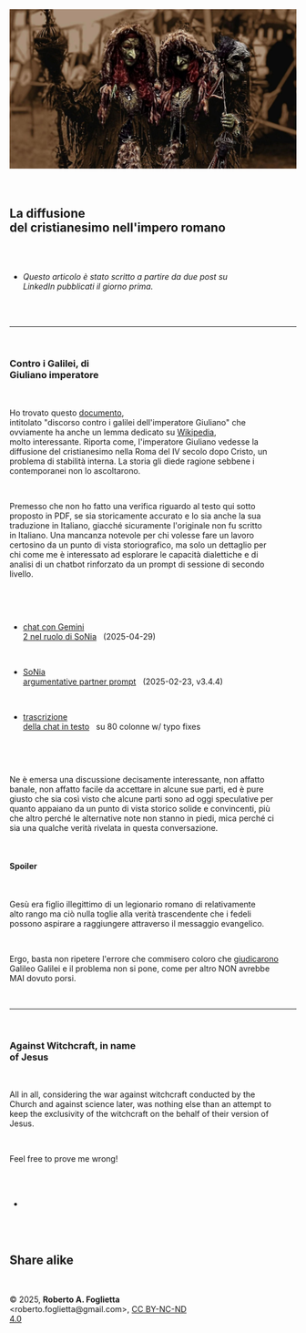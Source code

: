 <div id="firstdiv" created=":IT" style="max-width: 800px; margin: auto; white-space: pre-wrap; text-align: justify;">
<style>#printlink { display: inline; } @page { size: legal; margin: 0.50in 13.88mm 0.50in 13.88mm; zoom: 100%; } @media print { html { zoom: 100%; } }</style>

<div align="center"><img class="bwsketch" src="img/la-diffusione-del-cristianesimo-nell-impero-romano.jpg" width="800"><br></div>

## La diffusione del cristianesimo nell'impero romano

- *Questo articolo è stato scritto a partire da due post su LinkedIn pubblicati il giorno prima.*

---

### Contro i Galilei, di Giuliano imperatore

Ho trovato questo [documento](http://www.gianfrancobertagni.it/materiali/filosofiaantica/controigalilei.pdf), intitolato "discorso contro i galilei dell'imperatore Giuliano" che ovviamente ha anche un lemma dedicato su [Wikipedia](https://it.wikipedia.org/wiki/Contro_i_Galilei), molto interessante. Riporta come, l'imperatore Giuliano vedesse la diffusione del cristianesimo nella Roma del IV secolo dopo Cristo, un problema di stabilità interna. La storia gli diede ragione sebbene i contemporanei non lo ascoltarono.

Premesso che non ho fatto una verifica riguardo al testo qui sotto proposto in PDF, se sia storicamente accurato e lo sia anche la sua traduzione in Italiano, giacché sicuramente l'originale non fu scritto in Italiano. Una mancanza notevole per chi volesse fare un lavoro certosino da un punto di vista storiografico, ma solo un dettaglio per chi come me è interessato ad esplorare le capacità dialettiche e di analisi di un chatbot rinforzato da un prompt di sessione di secondo livello.

- [chat con Gemini 2 nel ruolo di SoNia](https://g.co/gemini/share/dab32610f2bd) &nbsp; (2025-04-29)

- [SoNia argumentative partner prompt](https://raw.githubusercontent.com/robang74/chatbots-for-fun/6faa3e859e01903a546c9eee813d1cc3f7b1ad10/data/alex-peer-review-with-rag-v3.txt) &nbsp; (2025-02-23, v3.4.4)

- [trascrizione della chat in testo](data/la-diffusione-del-cristianesimo-nell-impero-romano.txt#?target=_blank) &nbsp; su 80 colonne w/ typo fixes

Ne è emersa una discussione decisamente interessante, non affatto banale, non affatto facile da accettare in alcune sue parti, ed è pure giusto che sia così visto che alcune parti sono ad oggi speculative per quanto appaiano da un punto di vista storico solide e convincenti, più che altro perché le alternative note non stanno in piedi, mica perché ci sia una qualche verità rivelata in questa conversazione.

#### Spoiler

Gesù era figlio illegittimo di un legionario romano di relativamente alto rango ma ciò nulla toglie alla verità trascendente che i fedeli possono aspirare a raggiungere attraverso il messaggio evangelico.

Ergo, basta non ripetere l'errore che commisero coloro che [giudicarono](https://it.wikipedia.org/wiki/Processo_a_Galileo_Galilei) Galileo Galilei e il problema non si pone, come per altro NON avrebbe MAI dovuto porsi.

---

### Against Witchcraft, in name of Jesus

All in all, considering the war against witchcraft conducted by the Church and against science later, was nothing else than an attempt to keep the exclusivity of the witchcraft on the behalf of their version of Jesus.

Feel free to prove me wrong!

+

## Share alike

&copy; 2025, **Roberto A. Foglietta** &lt;roberto.foglietta<span>@</span>gmail.com&gt;, [CC BY-NC-ND 4.0](https://creativecommons.org/licenses/by-nc-nd/4.0/)

</div>

